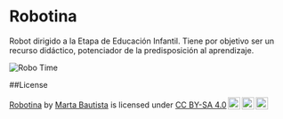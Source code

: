 # Robotina
Robot dirigido a la Etapa de Educación Infantil. Tiene por objetivo ser un recurso didáctico, potenciador de la predisposición al aprendizaje.

![Robo Time](https://user-images.githubusercontent.com/104099195/164308355-8d977c6d-78da-4d21-90a5-5d3baaaaedf9.jpg)

##License

<p xmlns:cc="http://creativecommons.org/ns#" xmlns:dct="http://purl.org/dc/terms/"><a property="dct:title" rel="cc:attributionURL" href="https://github.com/martabau/Robotina">Robotina</a> by <a rel="cc:attributionURL dct:creator" property="cc:attributionName" href="https://github.com/martabau">Marta Bautista</a> is licensed under <a href="http://creativecommons.org/licenses/by-sa/4.0/?ref=chooser-v1" target="_blank" rel="license noopener noreferrer" style="display:inline-block;">CC BY-SA 4.0<img style="height:22px!important;margin-left:3px;vertical-align:text-bottom;" src="https://mirrors.creativecommons.org/presskit/icons/cc.svg?ref=chooser-v1"><img style="height:22px!important;margin-left:3px;vertical-align:text-bottom;" src="https://mirrors.creativecommons.org/presskit/icons/by.svg?ref=chooser-v1"><img style="height:22px!important;margin-left:3px;vertical-align:text-bottom;" src="https://mirrors.creativecommons.org/presskit/icons/sa.svg?ref=chooser-v1"></a></p>
